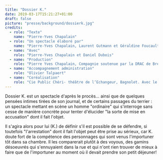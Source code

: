 ```yaml
---
title: "Dossier K."
date: 2019-03-17T15:21:27+01:00
draft: false
picture: "presse/background/dossierk.jpg"
credits: 
  - role: "Texte"
    name: "Pierre-Yves Chapalain"
  - role: "Un spectacle élaboré par"
    name: "Pierre-Yves Chapalain, Laurent Gutmann et Géraldine Foucault"
  - name: "Avec"
    role: "Pierre-Yves Chapalain et Daniel Dubois"
  - name: "Production"
    role: "Pierre Yves Chapalain, Compagnie soutenue par la DRAC de Bretagne"
  - name: "Accompagnement administration"
    role: "Olivier Talpaert"
  - name: "Coréalisation"
    role: "Cie Public Chéri- théâtre de l’Echangeur, Bagnolet. Avec le soutien du Studio-Théâtre de Vitry ; de l’Archipel, Fouesnant-les Glénan ; Théâtre du Champ au Roy ; de la Chartreuse-CNES."
---
```


Dossier K. est un spectacle d'après le procès... ainsi que de quelques pensées intimes tirées de son journal, et de certains passages du terrier : un spectacle mettant en scène un homme "ordinaire" qui s'interroge sans cesse de manière concrète pour tenter d'élucider "la sorte de mise en accusation" dont il fait l'objet. 

Il s'agira alors pour lui (K.) de définir s'il est possible de se défendre, si toutefois "l'arrestation" dont il fait l'objet peut être prise au sérieux, car K. doute fort de la compétence des personnages qui sont venus l'importuner tôt dans sa chambre. Il les comparerait plutôt à des voyous, des gamins désoeuvrés qui s'ennuyaient dans la rue et qui n'ont rien trouver de mieux à faire que de l'importuner au moment où il devait prendre son petit déjeuner!